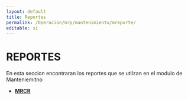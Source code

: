 ```yaml
---
layout: default
title: Reportes
permalink: /Operacion/mrp/mantenimiento/mreporte/
editable: si
---
```


# REPORTES

En  esta seccion encontraran los reportes que se utilzan en el modulo de Manteniemitno

* [**MRCR**](http://docs.oasiscom.com/Operacion/mrp/mantenimiento/mreporte/mrcr) 


